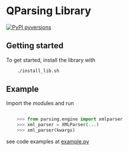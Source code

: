 # QParsing Library


[![PyPI pyversions](https://img.shields.io/pypi/pyversions/ansicolortags.svg)](https://pypi.python.org/pypi/ansicolortags/)


## Getting started

To get started, install the library with

```sh
    ./install_lib.sh
```

## Example

Import the modules and run

```python

    >>> from parsing.engine import xmlparser
    >>> xml_parser = XMLParser(...)
    >>> xml_parser(kwargs)

```

see code examples at [example.py](https://github.com/sanoguzhan/refacto/blob/master/docs/example.py)
